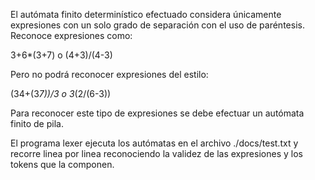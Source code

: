 El autómata finito determinístico efectuado considera únicamente expresiones con un solo grado de
separación con el uso de paréntesis. Reconoce expresiones como:

3+6*(3+7) o (4+3)/(4-3)

Pero no podrá reconocer expresiones del estilo:

(34+(3*7))/3 o 3*(2/(6-3))

Para reconocer este tipo de expresiones se debe efectuar un autómata finito de pila.

El programa lexer ejecuta los autómatas en el archivo ./docs/test.txt y recorre linea por linea
reconociendo la validez de las expresiones y los tokens que la componen.
